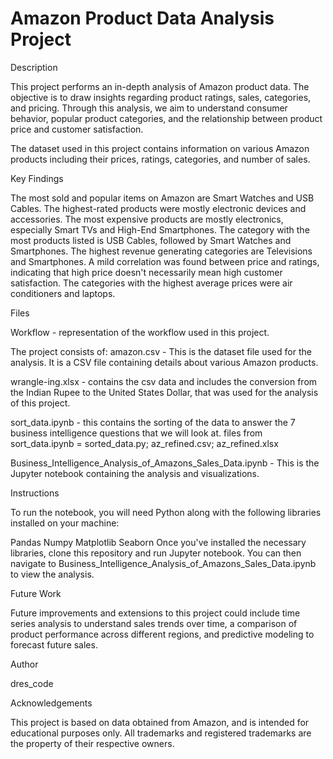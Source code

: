 # Amazon Product Data Analysis Project

Description

This project performs an in-depth analysis of Amazon product data. The objective is to draw insights regarding product ratings, sales, categories, and pricing. Through this analysis, we aim to understand consumer behavior, popular product categories, and the relationship between product price and customer satisfaction.

The dataset used in this project contains information on various Amazon products including their prices, ratings, categories, and number of sales.

Key Findings

The most sold and popular items on Amazon are Smart Watches and USB Cables.
The highest-rated products were mostly electronic devices and accessories.
The most expensive products are mostly electronics, especially Smart TVs and High-End Smartphones.
The category with the most products listed is USB Cables, followed by Smart Watches and Smartphones.
The highest revenue generating categories are Televisions and Smartphones.
A mild correlation was found between price and ratings, indicating that high price doesn't necessarily mean high customer satisfaction.
The categories with the highest average prices were air conditioners and laptops.

Files

Workflow - representation of the workflow used in this project.

The project consists of:
amazon.csv - This is the dataset file used for the analysis. It is a CSV file containing details about various Amazon products.

wrangle-ing.xlsx - contains the csv data and includes the conversion from the Indian Rupee to the United States Dollar, that was used for the analysis of this project.

sort_data.ipynb - this contains the sorting of the data to answer the 7 business intelligence questions that we will look at.
files from sort_data.ipynb = sorted_data.py; az_refined.csv; az_refined.xlsx

Business_Intelligence_Analysis_of_Amazons_Sales_Data.ipynb - This is the Jupyter notebook containing the analysis and visualizations.

Instructions

To run the notebook, you will need Python along with the following libraries installed on your machine:

Pandas
Numpy
Matplotlib
Seaborn
Once you've installed the necessary libraries, clone this repository and run Jupyter notebook. You can then navigate to Business_Intelligence_Analysis_of_Amazons_Sales_Data.ipynb to view the analysis.

Future Work

Future improvements and extensions to this project could include time series analysis to understand sales trends over time, a comparison of product performance across different regions, and predictive modeling to forecast future sales.

Author

dres_code

Acknowledgements

This project is based on data obtained from Amazon, and is intended for educational purposes only. All trademarks and registered trademarks are the property of their respective owners.
